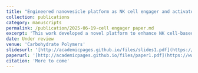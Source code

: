 ```yaml
---
title: "Engineered nanovesicle platform as NK cell engager and activator"
collection: publications
category: manuscripts
permalink: /publication/2025-06-19-cell engager paper.md
excerpt: 'This work developed a novel platform to enhance NK cell-based immunotherapy through modifying bacteria-derived nanovesicles'
date: Under review
venue: 'Carbohydrate Polymers'
slidesurl: '[http://academicpages.github.io/files/slides1.pdf](https://www.sciencedirect.com/science/article/abs/pii/S0144861721008341)'
paperurl: '[http://academicpages.github.io/files/paper1.pdf](https://www.sciencedirect.com/science/article/abs/pii/S0144861721008341)'
citation: 'More to come'
---
```


